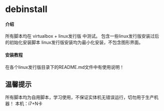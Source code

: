 # debinstall

#### 介绍
所有脚本均在 virtualbox + linux发行版 中测试。
包含一些linux发行版安装过后的初始化安装脚本
linux发行版安装均为最小化安装，不包含图形界面。

#### 安装教程
在各个linux发行版目录下的README.md文件中有使用说明！


## 温馨提示
所有脚本均为自用脚本，学习使用，不保证实体机无错误运行，切勿用于生产机器！
本机：i7+N卡
